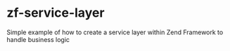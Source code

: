zf-service-layer
================

Simple example of how to create a service layer within Zend Framework to handle business logic